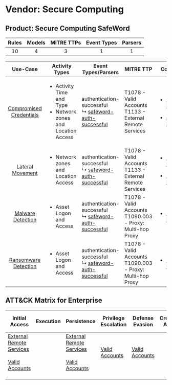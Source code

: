 Vendor: Secure Computing
========================
Product: Secure Computing SafeWord
----------------------------------
| Rules | Models | MITRE TTPs | Event Types | Parsers |
|:-----:|:------:|:----------:|:-----------:|:-------:|
|  10   |   4    |     3      |      1      |    1    |

|                                  Use-Case                                  | Activity Types                                                                      | Event Types/Parsers                                                                                                | MITRE TTP                                                        | Content                                                                                                                                       |
|:--------------------------------------------------------------------------:| ----------------------------------------------------------------------------------- | ------------------------------------------------------------------------------------------------------------------ | ---------------------------------------------------------------- | --------------------------------------------------------------------------------------------------------------------------------------------- |
| [Compromised Credentials](../../../UseCases/uc_compromised_credentials.md) | <ul><li>Activity Time  and Type</li><li>Network zones and Location Access</li></ul> |  authentication-successful<br> ↳ [safeword-auth-successful](Parsers/parserContent_safeword-auth-successful.md)<br> | T1078 - Valid Accounts<br>T1133 - External Remote Services<br>   | [<ul><li>7 Rules</li></ul><ul><li>4 Models</li></ul>](Rules_Models/r_m_secure_computing_secure_computing_safeword_Compromised_Credentials.md) |
|        [Lateral Movement](../../../UseCases/uc_lateral_movement.md)        | <ul><li>Network zones and Location Access</li></ul>                                 |  authentication-successful<br> ↳ [safeword-auth-successful](Parsers/parserContent_safeword-auth-successful.md)<br> | T1078 - Valid Accounts<br>T1133 - External Remote Services<br>   | [<ul><li>1 Rules</li></ul><ul><li>1 Models</li></ul>](Rules_Models/r_m_secure_computing_secure_computing_safeword_Lateral_Movement.md)        |
|       [Malware Detection](../../../UseCases/uc_malware_detection.md)       | <ul><li>Asset Logon and Access</li></ul>                                            |  authentication-successful<br> ↳ [safeword-auth-successful](Parsers/parserContent_safeword-auth-successful.md)<br> | T1078 - Valid Accounts<br>T1090.003 - Proxy: Multi-hop Proxy<br> | [<ul><li>3 Rules</li></ul>](Rules_Models/r_m_secure_computing_secure_computing_safeword_Malware_Detection.md)                                 |
|    [Ransomware Detection](../../../UseCases/uc_ransomware_detection.md)    | <ul><li>Asset Logon and Access</li></ul>                                            |  authentication-successful<br> ↳ [safeword-auth-successful](Parsers/parserContent_safeword-auth-successful.md)<br> | T1078 - Valid Accounts<br>T1090.003 - Proxy: Multi-hop Proxy<br> | [<ul><li>3 Rules</li></ul>](Rules_Models/r_m_secure_computing_secure_computing_safeword_Ransomware_Detection.md)                              |

ATT&CK Matrix for Enterprise
----------------------------
| Initial Access                                                                                                                                   | Execution | Persistence                                                                                                                                      | Privilege Escalation                                                | Defense Evasion                                                     | Credential Access | Discovery | Lateral Movement | Collection | Command and Control                                                                                                                       | Exfiltration | Impact |
| ------------------------------------------------------------------------------------------------------------------------------------------------ | --------- | ------------------------------------------------------------------------------------------------------------------------------------------------ | ------------------------------------------------------------------- | ------------------------------------------------------------------- | ----------------- | --------- | ---------------- | ---------- | ----------------------------------------------------------------------------------------------------------------------------------------- | ------------ | ------ |
| [External Remote Services](https://attack.mitre.org/techniques/T1133)<br><br>[Valid Accounts](https://attack.mitre.org/techniques/T1078)<br><br> |           | [External Remote Services](https://attack.mitre.org/techniques/T1133)<br><br>[Valid Accounts](https://attack.mitre.org/techniques/T1078)<br><br> | [Valid Accounts](https://attack.mitre.org/techniques/T1078)<br><br> | [Valid Accounts](https://attack.mitre.org/techniques/T1078)<br><br> |                   |           |                  |            | [Proxy: Multi-hop Proxy](https://attack.mitre.org/techniques/T1090/003)<br><br>[Proxy](https://attack.mitre.org/techniques/T1090)<br><br> |              |        |